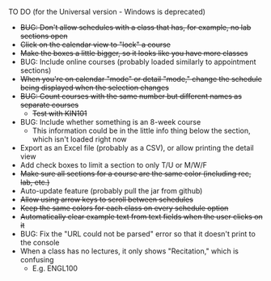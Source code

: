 TO DO (for the Universal version - Windows is deprecated)
* ~~BUG: Don't allow schedules with a class that has, for example, no lab sections open~~
* ~~Click on the calendar view to "lock" a course~~
* ~~Make the boxes a little bigger, so it looks like you have more classes~~
* BUG: Include online courses (probably loaded similarly to appointment sections)
* ~~When you're on calendar "mode" or detail "mode," change the schedule being displayed when the selection changes~~
* ~~BUG: Count courses with the same number but different names as separate courses~~
  * ~~Test with KIN101~~
* BUG: Include whether something is an 8-week course
  * This information could be in the little info thing below the section, which isn't loaded right now
* Export as an Excel file (probably as a CSV), or allow printing the detail view
* Add check boxes to limit a section to only T/U or M/W/F
* ~~Make sure all sections for a course are the same color (including rec, lab, etc.)~~
* Auto-update feature (probably pull the jar from github)
* ~~Allow using arrow keys to scroll between schedules~~
* ~~Keep the same colors for each class on every schedule option~~
* ~~Automatically clear example text from text fields when the user clicks on it~~
* BUG: Fix the "URL could not be parsed" error so that it doesn't print to the console
* When a class has no lectures, it only shows "Recitation," which is confusing
  * E.g. ENGL100
